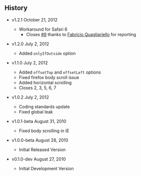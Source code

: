 ## History

- v1.2.1 October 21, 2012
	- Workaround for Safari 6
		- Closes [#8](https://github.com/balupton/jquery-scrollto/issues/8) thanks to [Fabricio Quagliariello](https://github.com/fmquaglia) for reporting

- v1.2.0 July 2, 2012
	- Added `onlyIfOutside` option

- v1.1.0 July 2, 2012
	- Added `offsetTop` and `offsetLeft` options
	- Fixed firefox body scroll issue
	- Added horizontal scrolling
	- Closes 2, 3, 5, 6, 7

- v1.0.2 July 2, 2012
	- Coding standards update
	- Fixed global leak

- v1.0.1-beta August 31, 2010
	- Fixed body scrolling in IE

- v1.0.0-beta August 28, 2010
	- Initial Released Version

- v0.1.0-dev August 27, 2010
	- Initial Development Version
